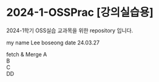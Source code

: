 # 2024-1-OSSPrac [강의실습용]
2024-1학기 OSS실습 교과목을 위한 repository 입니다.

my name Lee boseong
date 24.03.27

fetch & Merge
A  
B  
C  
DD